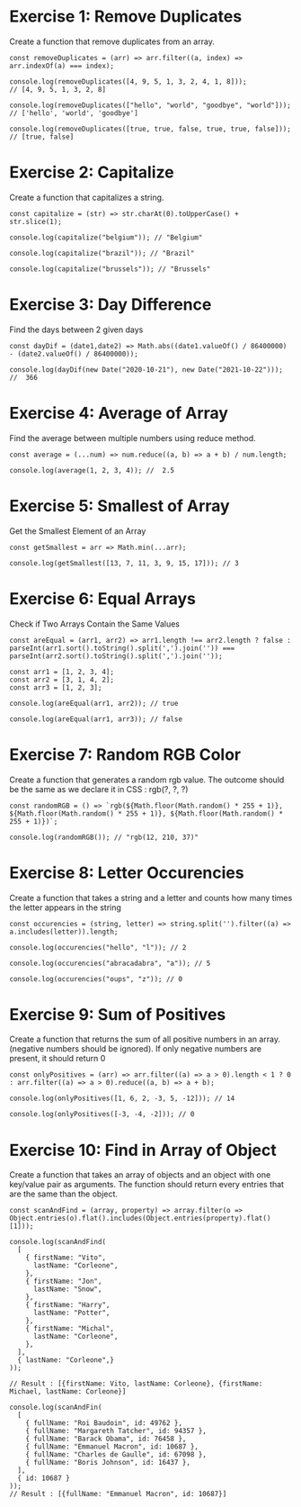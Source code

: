 # Exercise 1: Remove Duplicates
Create a function that remove duplicates from an array.
```
const removeDuplicates = (arr) => arr.filter((a, index) => arr.indexOf(a) === index);

console.log(removeDuplicates([4, 9, 5, 1, 3, 2, 4, 1, 8]));
// [4, 9, 5, 1, 3, 2, 8]

console.log(removeDuplicates(["hello", "world", "goodbye", "world"]));
// ['hello', 'world', 'goodbye']

console.log(removeDuplicates([true, true, false, true, true, false]));
// [true, false]
```

# Exercise 2: Capitalize
Create a function that capitalizes a string.
```
const capitalize = (str) => str.charAt(0).toUpperCase() + str.slice(1);

console.log(capitalize("belgium")); // "Belgium"

console.log(capitalize("brazil")); // "Brazil"

console.log(capitalize("brussels")); // "Brussels"
```

# Exercise 3: Day Difference
Find the days between 2 given days
```
const dayDif = (date1,date2) => Math.abs((date1.valueOf() / 86400000) - (date2.valueOf() / 86400000)); 

console.log(dayDif(new Date("2020-10-21"), new Date("2021-10-22"))); //  366
```

# Exercise 4: Average of Array
Find the average between multiple numbers using reduce method.
```
const average = (...num) => num.reduce((a, b) => a + b) / num.length;

console.log(average(1, 2, 3, 4)); //  2.5
```

# Exercise 5: Smallest of Array
Get the Smallest Element of an Array
```
const getSmallest = arr => Math.min(...arr);

console.log(getSmallest([13, 7, 11, 3, 9, 15, 17])); // 3
```

# Exercise 6: Equal Arrays
Check if Two Arrays Contain the Same Values

```
const areEqual = (arr1, arr2) => arr1.length !== arr2.length ? false : parseInt(arr1.sort().toString().split(',').join('')) === parseInt(arr2.sort().toString().split(',').join(''));

const arr1 = [1, 2, 3, 4];
const arr2 = [3, 1, 4, 2];
const arr3 = [1, 2, 3];

console.log(areEqual(arr1, arr2)); // true

console.log(areEqual(arr1, arr3)); // false
```

# Exercise 7: Random RGB Color
Create a function that generates a random rgb value. The outcome should be the same as we declare it in CSS : rgb(?, ?, ?)
```
const randomRGB = () => `rgb(${Math.floor(Math.random() * 255 + 1)}, ${Math.floor(Math.random() * 255 + 1)}, ${Math.floor(Math.random() * 255 + 1)})`;

console.log(randomRGB()); // "rgb(12, 210, 37)"
```

# Exercise 8: Letter Occurencies
Create a function that takes a string and a letter and counts how many times the letter appears in the string

```
const occurencies = (string, letter) => string.split('').filter((a) => a.includes(letter)).length;

console.log(occurencies("hello", "l")); // 2

console.log(occurencies("abracadabra", "a")); // 5

console.log(occurencies("oups", "z")); // 0
```

# Exercise 9: Sum of Positives
Create a function that returns the sum of all positive numbers in an array. (negative numbers should be ignored). If only negative numbers are present, it should return 0
```
const onlyPositives = (arr) => arr.filter((a) => a > 0).length < 1 ? 0 : arr.filter((a) => a > 0).reduce((a, b) => a + b);

console.log(onlyPositives([1, 6, 2, -3, 5, -12])); // 14

console.log(onlyPositives([-3, -4, -2])); // 0
```

# Exercise 10: Find in Array of Object
Create a function that takes an array of objects and an object with one key/value pair as arguments. The function should return every entries that are the same than the object.
```
const scanAndFind = (array, property) => array.filter(o => Object.entries(o).flat().includes(Object.entries(property).flat()[1]));

console.log(scanAndFind(
  [
    { firstName: "Vito",
      lastName: "Corleone",
    },
    { firstName: "Jon",
      lastName: "Snow",
    },
    { firstName: "Harry",
      lastName: "Potter",
    },
    { firstName: "Michal",
      lastName: "Corleone",
    },
  ],
  { lastName: "Corleone",}
));

// Result : [{firstName: Vito, lastName: Corleone}, {firstName: Michael, lastName: Corleone}]

console.log(scanAndFin(
  [
    { fullName: "Roi Baudoin", id: 49762 },
    { fullName: "Margareth Tatcher", id: 94357 },
    { fullName: "Barack Obama", id: 76458 },
    { fullName: "Emmanuel Macron", id: 10687 },
    { fullName: "Charles de Gaulle", id: 67098 },
    { fullName: "Boris Johnson", id: 16437 },
  ],
  { id: 10687 }
));
// Result : [{fullName: "Emmanuel Macron", id: 10687}]
```